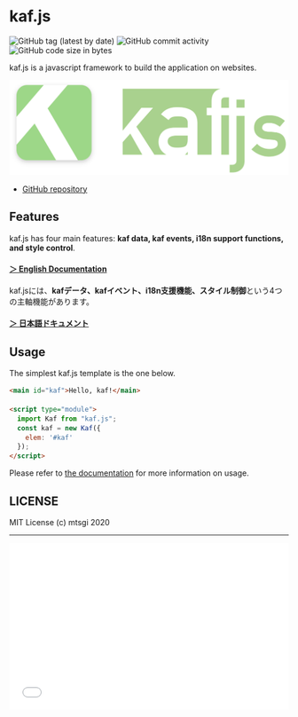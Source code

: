 # kaf.js

![GitHub tag (latest by date)](https://img.shields.io/github/v/tag/mtsgi/kafjs?style=for-the-badge&logo=github)
![GitHub commit activity](https://img.shields.io/github/commit-activity/y/mtsgi/kafjs?color=green&style=for-the-badge&logo=github)
![GitHub code size in bytes](https://img.shields.io/github/languages/code-size/mtsgi/?kafjsstyle=for-the-badge&logo=github)

kaf.js is a javascript framework to build the application on websites.

![kaf.js](./logo_with_icon.png)

- [GitHub repository](https://github.com/mtsgi/kafjs)

## Features

kaf.js has four main features: **kaf data, kaf events, i18n support functions, and style control**.

#### [＞ English Documentation](https://kafjs.netlify.app/#/en/)

kaf.jsには、**kafデータ、kafイベント、i18n支援機能、スタイル制御**という4つの主軸機能があります。

#### [＞ 日本語ドキュメント](https://kafjs.netlify.app/)

## Usage

The simplest kaf.js template is the one below.

```html
<main id="kaf">Hello, kaf!</main>

<script type="module">
  import Kaf from "kaf.js";
  const kaf = new Kaf({
    elem: '#kaf'
  });
</script>
```

Please refer to [the documentation](https://kafjs.netlify.app/) for more information on usage.

## LICENSE

MIT License (c) mtsgi 2020

---

<iframe width="100%" height="300" src="//jsfiddle.net/mtsgi/b2c9m14v/19/embedded/js,html,result/" allowfullscreen="allowfullscreen" allowpaymentrequest frameborder="0"></iframe>

